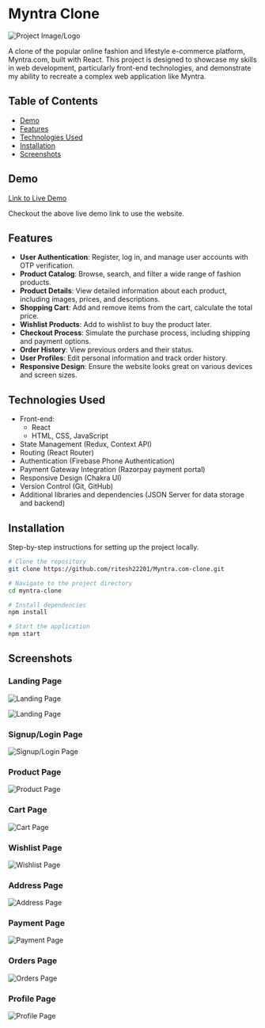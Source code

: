 # Myntra Clone

![Project Image/Logo](./myntra-clone/src/Assets/myntra-logo.webp)

A clone of the popular online fashion and lifestyle e-commerce platform, Myntra.com, built with React. This project is designed to showcase my skills in web development, particularly front-end technologies, and demonstrate my ability to recreate a complex web application like Myntra.

## Table of Contents

- [Demo](#demo)
- [Features](#features)
- [Technologies Used](#technologies-used)
- [Installation](#installation)
- [Screenshots](#screenshots)

## Demo

[Link to Live Demo](https://myntra-clone-rho.vercel.app/)

Checkout the above live demo link to use the website.

## Features

- **User Authentication**: Register, log in, and manage user accounts with OTP verification.
- **Product Catalog**: Browse, search, and filter a wide range of fashion products.
- **Product Details**: View detailed information about each product, including images, prices, and descriptions.
- **Shopping Cart**: Add and remove items from the cart, calculate the total price.
- **Wishlist Products**: Add to wishlist to buy the product later.
- **Checkout Process**: Simulate the purchase process, including shipping and payment options.
- **Order History**: View previous orders and their status.
- **User Profiles**: Edit personal information and track order history.
- **Responsive Design**: Ensure the website looks great on various devices and screen sizes.

## Technologies Used

- Front-end:
  - React
  - HTML, CSS, JavaScript
- State Management (Redux, Context API)
- Routing (React Router)
- Authentication (Firebase Phone Authentication)
- Payment Gateway Integration (Razorpay payment portal)
- Responsive Design (Chakra UI)
- Version Control (Git, GitHub)
- Additional libraries and dependencies (JSON Server for data storage and backend)

## Installation

Step-by-step instructions for setting up the project locally. 

```bash
# Clone the repository
git clone https://github.com/ritesh22201/Myntra.com-clone.git

# Navigate to the project directory
cd myntra-clone

# Install dependencies
npm install

# Start the application
npm start
```

## Screenshots

### Landing Page

![Landing Page](./myntra-clone/src/Assets/readmeImg/01.png)

![Landing Page](./myntra-clone/src/Assets/readmeImg/02.png)

### Signup/Login Page

![Signup/Login Page](./myntra-clone/src/Assets/readmeImg/03.png)

### Product Page

![Product Page](./myntra-clone/src/Assets/readmeImg/04.png)

### Cart Page

![Cart Page](./myntra-clone/src/Assets/readmeImg/05.png)

### Wishlist Page

![Wishlist Page](./myntra-clone/src/Assets/readmeImg/06.png)

### Address Page

![Address Page](./myntra-clone/src/Assets/readmeImg/07.png)

### Payment Page

![Payment Page](./myntra-clone/src/Assets/readmeImg/08.png)

### Orders Page

![Orders Page](./myntra-clone/src/Assets/readmeImg/09.png)

### Profile Page

![Profile Page](./myntra-clone/src/Assets/readmeImg/10.png)



